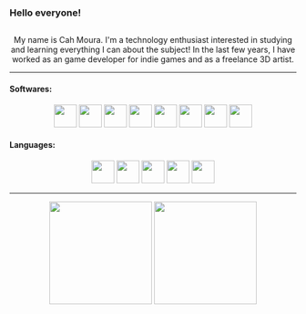 ### Hello everyone!

##

<div align = "center">
<p>My name is Cah Moura. I'm a technology enthusiast interested in studying and learning everything I can about the subject!
In the last few years, I have worked as an game developer for indie games and as a freelance 3D artist.</p>
</div>
<hr>

<div align="left" >
<h4>Softwares:</h4>
</div>

<div class="devicon-unrealengine-original" align="center" >
<img height="40" src="https://cdn.jsdelivr.net/gh/devicons/devicon/icons/aftereffects/aftereffects-original.svg" />
<img height="40" src="https://cdn.jsdelivr.net/gh/devicons/devicon/icons/premierepro/premierepro-original.svg" />
<img height="40" src="https://cdn.jsdelivr.net/gh/devicons/devicon/icons/photoshop/photoshop-line.svg" />
<img height="40" src="https://cdn.jsdelivr.net/gh/devicons/devicon/icons/illustrator/illustrator-line.svg"/>
<img height="40" src="https://cdn.jsdelivr.net/gh/devicons/devicon/icons/blender/blender-original.svg" />
<img height="40" src="https://cdn.jsdelivr.net/gh/devicons/devicon/icons/maya/maya-original.svg" />
<img height="40" src="https://cdn.jsdelivr.net/gh/devicons/devicon/icons/unity/unity-original.svg" />
<img height="40" src="https://cdn.jsdelivr.net/gh/devicons/devicon/icons/unrealengine/unrealengine-original.svg" />

</div>

<div align="left" >
<h4>Languages:</h4>
</div>

<div align="center" >
<img height="40" src="https://cdn.jsdelivr.net/gh/devicons/devicon/icons/html5/html5-original.svg" />
<img height="40" src="https://cdn.jsdelivr.net/gh/devicons/devicon/icons/css3/css3-original.svg" />
<img height="40" src="https://cdn.jsdelivr.net/gh/devicons/devicon/icons/java/java-original.svg" />
<img height="40" src="https://cdn.jsdelivr.net/gh/devicons/devicon/icons/csharp/csharp-original.svg" />
<img height="40" src="https://cdn.jsdelivr.net/gh/devicons/devicon/icons/cplusplus/cplusplus-original.svg" />
</div>

<hr>

<div align="center">
<img height ="180cm" src="https://github-readme-stats.vercel.app/api?username=CaiqueMouraGit&show_icons=true&theme=dracula">

<img height ="180cm" src="https://github-readme-stats.vercel.app/api/top-langs/?username=caiqueMouraGit&layout=compact&theme=dracula">
</div>
